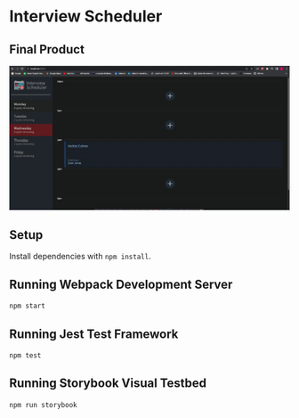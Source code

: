 # Interview Scheduler


## Final Product

!["Select Day"](https://github.com/jchanpark/scheduler/blob/master/docs/Select-day.png?raw=true)

## Setup

Install dependencies with `npm install`.

## Running Webpack Development Server

```sh
npm start
```

## Running Jest Test Framework

```sh
npm test
```

## Running Storybook Visual Testbed

```sh
npm run storybook
```
